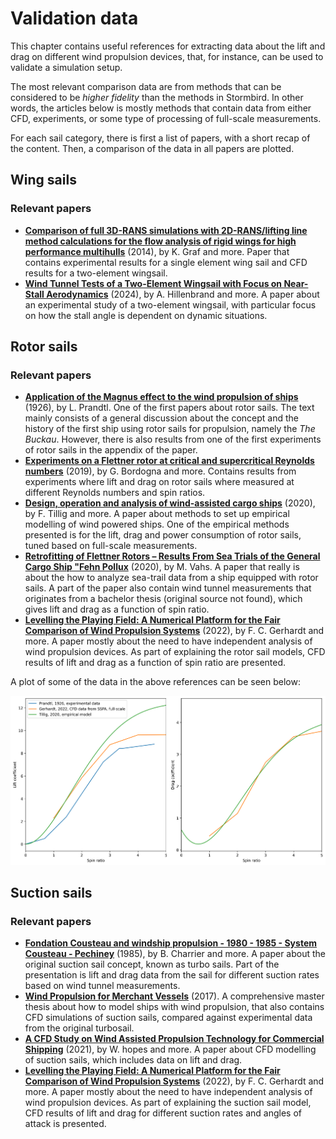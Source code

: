 # Validation data

This chapter contains useful references for extracting data about the lift and drag on different wind propulsion devices, that, for instance, can be used to validate a simulation setup.

The most relevant comparison data are from methods that can be considered to be *higher fidelity* than the methods in Stormbird. In other words, the articles below is mostly methods that contain data from either CFD, experiments, or some type of processing of full-scale measurements.

For each sail category, there is first a list of papers, with a short recap of the content. Then, a comparison of the data in all papers are plotted.

## Wing sails
### Relevant papers
- **[Comparison of full 3D-RANS simulations with 2D-RANS/lifting line method calculations for the flow analysis of rigid wings for high performance multihulls](https://www.sciencedirect.com/science/article/pii/S0029801814002637?via%3Dihub)** (2014), by K. Graf and more. Paper that contains experimental results for a single element wing sail and CFD results for a two-element wingsail. 
- **[Wind Tunnel Tests of a Two-Element Wingsail with Focus on Near-Stall Aerodynamics](https://onepetro.org/JST/article/9/01/110/569569/Wind-Tunnel-Tests-of-a-Two-Element-Wingsail-with)** (2024), by A. Hillenbrand and more. A paper about an experimental study of a two-element wingsail, with particular focus on how the stall angle is dependent on dynamic situations.

## Rotor sails
### Relevant papers
- **[Application of the Magnus effect to the wind propulsion of ships](https://ntrs.nasa.gov/citations/19930090695)** (1926), by L. Prandtl. One of the first papers about rotor sails. The text mainly consists of a general discussion about the concept and the history of the first ship using rotor sails for propulsion, namely the *The Buckau*. However, there is also results from one of the first experiments of rotor sails in the appendix of the paper. 
- **[Experiments on a Flettner rotor at critical and supercritical Reynolds numbers](https://www.sciencedirect.com/science/article/pii/S0167610518307396)** (2019), by G. Bordogna and more. Contains results from experiments where lift and drag on rotor sails where measured at different Reynolds numbers and spin ratios.
- **[Design, operation and analysis of wind-assisted cargo ships](https://www.sciencedirect.com/science/article/pii/S0029801820306077)** (2020), by F. Tillig and more. A paper about methods to set up empirical modelling of wind powered ships. One of the empirical methods presented is for the lift, drag and power consumption of rotor sails, tuned based on full-scale measurements.
- **[Retrofitting of Flettner Rotors – Results From Sea Trials of the General Cargo Ship "Fehn Pollux](https://www.intmaritimeengineering.org/index.php/ijme/article/view/1146/356)** (2020), by M. Vahs. A paper that really is about the how to analyze sea-trail data from a ship equipped with rotor sails. A part of the paper also contain wind tunnel measurements that originates from a bachelor thesis (original source not found), which gives lift and drag as a function of spin ratio.
- **[Levelling the Playing Field: A Numerical Platform for the Fair Comparison of Wind Propulsion Systems](http://data.hiper-conf.info/Hiper2022_Cortona.pdf)** (2022), by F. C. Gerhardt and more. A paper mostly about the need to have independent analysis of wind propulsion devices. As part of explaining the rotor sail models, CFD results of lift and drag as a function of spin ratio are presented.

A plot of some of the data in the above references can be seen below:

![Rotor sail data](figures/rotor_sail_forces.png)

## Suction sails
### Relevant papers
- **[Fondation Cousteau and windship propulsion - 1980 - 1985 - System Cousteau - Pechiney](https://www.jmwe.org/uploads/1/0/6/4/106473271/aa_suction_sails_turbosail_ventifoil_cousteau_report.pdf)** (1985), by B. Charrier and more. A paper about the original suction sail concept, known as turbo sails. Part of the presentation is lift and drag data from the sail for different suction rates based on wind tunnel measurements.
- **[Wind Propulsion for Merchant Vessels](https://repository.tudelft.nl/record/uuid:a681c8e6-552e-45a1-8657-893123a8e06b)** (2017). A comprehensive master thesis about how to model ships with wind propulsion, that also contains CFD simulations of suction sails, compared against experimental data from the original turbosail.
- **[A CFD Study on Wind Assisted Propulsion Technology for Commercial Shipping](https://www.researchgate.net/publication/355675684_A_CFD_Study_on_Wind_Assisted_Propulsion_Technology_for_Commercial_Shipping)** (2021), by W. hopes and more. A paper about CFD modelling of suction sails, which includes data on lift and drag.
- **[Levelling the Playing Field: A Numerical Platform for the Fair Comparison of Wind Propulsion Systems](http://data.hiper-conf.info/Hiper2022_Cortona.pdf)** (2022), by F. C. Gerhardt and more. A paper mostly about the need to have independent analysis of wind propulsion devices. As part of explaining the suction sail model, CFD results of lift and drag for different suction rates and angles of attack is presented.


